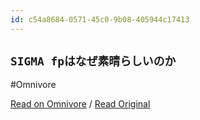```yaml
---
id: c54a8684-0571-45c0-9b08-405944c17413
---
```


## `SIGMA fpはなぜ素晴らしいのか`
#Omnivore

[Read on Omnivore](https://omnivore.app/me/https-www-youtube-com-watch-v-xzn-su-x-oh-e-w-1901f79d435) / [Read Original](https://www.youtube.com/watch?v=XznSuXOhE-w)


